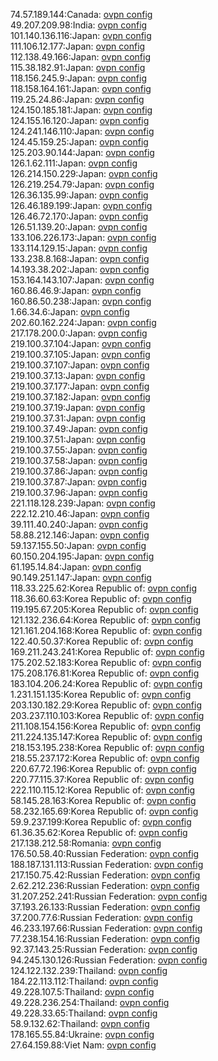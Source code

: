 74.57.189.144:Canada: [ovpn config](vpn/74_57_189_144.ovpn)  
49.207.209.98:India: [ovpn config](vpn/49_207_209_98.ovpn)  
101.140.136.116:Japan: [ovpn config](vpn/101_140_136_116.ovpn)  
111.106.12.177:Japan: [ovpn config](vpn/111_106_12_177.ovpn)  
112.138.49.166:Japan: [ovpn config](vpn/112_138_49_166.ovpn)  
115.38.182.91:Japan: [ovpn config](vpn/115_38_182_91.ovpn)  
118.156.245.9:Japan: [ovpn config](vpn/118_156_245_9.ovpn)  
118.158.164.161:Japan: [ovpn config](vpn/118_158_164_161.ovpn)  
119.25.24.86:Japan: [ovpn config](vpn/119_25_24_86.ovpn)  
124.150.185.181:Japan: [ovpn config](vpn/124_150_185_181.ovpn)  
124.155.16.120:Japan: [ovpn config](vpn/124_155_16_120.ovpn)  
124.241.146.110:Japan: [ovpn config](vpn/124_241_146_110.ovpn)  
124.45.159.25:Japan: [ovpn config](vpn/124_45_159_25.ovpn)  
125.203.90.144:Japan: [ovpn config](vpn/125_203_90_144.ovpn)  
126.1.62.111:Japan: [ovpn config](vpn/126_1_62_111.ovpn)  
126.214.150.229:Japan: [ovpn config](vpn/126_214_150_229.ovpn)  
126.219.254.79:Japan: [ovpn config](vpn/126_219_254_79.ovpn)  
126.36.135.99:Japan: [ovpn config](vpn/126_36_135_99.ovpn)  
126.46.189.199:Japan: [ovpn config](vpn/126_46_189_199.ovpn)  
126.46.72.170:Japan: [ovpn config](vpn/126_46_72_170.ovpn)  
126.51.139.20:Japan: [ovpn config](vpn/126_51_139_20.ovpn)  
133.106.226.173:Japan: [ovpn config](vpn/133_106_226_173.ovpn)  
133.114.129.15:Japan: [ovpn config](vpn/133_114_129_15.ovpn)  
133.238.8.168:Japan: [ovpn config](vpn/133_238_8_168.ovpn)  
14.193.38.202:Japan: [ovpn config](vpn/14_193_38_202.ovpn)  
153.164.143.107:Japan: [ovpn config](vpn/153_164_143_107.ovpn)  
160.86.46.9:Japan: [ovpn config](vpn/160_86_46_9.ovpn)  
160.86.50.238:Japan: [ovpn config](vpn/160_86_50_238.ovpn)  
1.66.34.6:Japan: [ovpn config](vpn/1_66_34_6.ovpn)  
202.60.162.224:Japan: [ovpn config](vpn/202_60_162_224.ovpn)  
217.178.200.0:Japan: [ovpn config](vpn/217_178_200_0.ovpn)  
219.100.37.104:Japan: [ovpn config](vpn/219_100_37_104.ovpn)  
219.100.37.105:Japan: [ovpn config](vpn/219_100_37_105.ovpn)  
219.100.37.107:Japan: [ovpn config](vpn/219_100_37_107.ovpn)  
219.100.37.13:Japan: [ovpn config](vpn/219_100_37_13.ovpn)  
219.100.37.177:Japan: [ovpn config](vpn/219_100_37_177.ovpn)  
219.100.37.182:Japan: [ovpn config](vpn/219_100_37_182.ovpn)  
219.100.37.19:Japan: [ovpn config](vpn/219_100_37_19.ovpn)  
219.100.37.31:Japan: [ovpn config](vpn/219_100_37_31.ovpn)  
219.100.37.49:Japan: [ovpn config](vpn/219_100_37_49.ovpn)  
219.100.37.51:Japan: [ovpn config](vpn/219_100_37_51.ovpn)  
219.100.37.55:Japan: [ovpn config](vpn/219_100_37_55.ovpn)  
219.100.37.58:Japan: [ovpn config](vpn/219_100_37_58.ovpn)  
219.100.37.86:Japan: [ovpn config](vpn/219_100_37_86.ovpn)  
219.100.37.87:Japan: [ovpn config](vpn/219_100_37_87.ovpn)  
219.100.37.96:Japan: [ovpn config](vpn/219_100_37_96.ovpn)  
221.118.128.239:Japan: [ovpn config](vpn/221_118_128_239.ovpn)  
222.12.210.46:Japan: [ovpn config](vpn/222_12_210_46.ovpn)  
39.111.40.240:Japan: [ovpn config](vpn/39_111_40_240.ovpn)  
58.88.212.146:Japan: [ovpn config](vpn/58_88_212_146.ovpn)  
59.137.155.50:Japan: [ovpn config](vpn/59_137_155_50.ovpn)  
60.150.204.195:Japan: [ovpn config](vpn/60_150_204_195.ovpn)  
61.195.14.84:Japan: [ovpn config](vpn/61_195_14_84.ovpn)  
90.149.251.147:Japan: [ovpn config](vpn/90_149_251_147.ovpn)  
118.33.225.62:Korea Republic of: [ovpn config](vpn/118_33_225_62.ovpn)  
118.36.60.63:Korea Republic of: [ovpn config](vpn/118_36_60_63.ovpn)  
119.195.67.205:Korea Republic of: [ovpn config](vpn/119_195_67_205.ovpn)  
121.132.236.64:Korea Republic of: [ovpn config](vpn/121_132_236_64.ovpn)  
121.161.204.168:Korea Republic of: [ovpn config](vpn/121_161_204_168.ovpn)  
122.40.50.37:Korea Republic of: [ovpn config](vpn/122_40_50_37.ovpn)  
169.211.243.241:Korea Republic of: [ovpn config](vpn/169_211_243_241.ovpn)  
175.202.52.183:Korea Republic of: [ovpn config](vpn/175_202_52_183.ovpn)  
175.208.176.81:Korea Republic of: [ovpn config](vpn/175_208_176_81.ovpn)  
183.104.206.24:Korea Republic of: [ovpn config](vpn/183_104_206_24.ovpn)  
1.231.151.135:Korea Republic of: [ovpn config](vpn/1_231_151_135.ovpn)  
203.130.182.29:Korea Republic of: [ovpn config](vpn/203_130_182_29.ovpn)  
203.237.110.103:Korea Republic of: [ovpn config](vpn/203_237_110_103.ovpn)  
211.108.154.156:Korea Republic of: [ovpn config](vpn/211_108_154_156.ovpn)  
211.224.135.147:Korea Republic of: [ovpn config](vpn/211_224_135_147.ovpn)  
218.153.195.238:Korea Republic of: [ovpn config](vpn/218_153_195_238.ovpn)  
218.55.237.172:Korea Republic of: [ovpn config](vpn/218_55_237_172.ovpn)  
220.67.72.196:Korea Republic of: [ovpn config](vpn/220_67_72_196.ovpn)  
220.77.115.37:Korea Republic of: [ovpn config](vpn/220_77_115_37.ovpn)  
222.110.115.12:Korea Republic of: [ovpn config](vpn/222_110_115_12.ovpn)  
58.145.28.163:Korea Republic of: [ovpn config](vpn/58_145_28_163.ovpn)  
58.232.165.69:Korea Republic of: [ovpn config](vpn/58_232_165_69.ovpn)  
59.9.237.199:Korea Republic of: [ovpn config](vpn/59_9_237_199.ovpn)  
61.36.35.62:Korea Republic of: [ovpn config](vpn/61_36_35_62.ovpn)  
217.138.212.58:Romania: [ovpn config](vpn/217_138_212_58.ovpn)  
176.50.58.40:Russian Federation: [ovpn config](vpn/176_50_58_40.ovpn)  
188.187.131.113:Russian Federation: [ovpn config](vpn/188_187_131_113.ovpn)  
217.150.75.42:Russian Federation: [ovpn config](vpn/217_150_75_42.ovpn)  
2.62.212.236:Russian Federation: [ovpn config](vpn/2_62_212_236.ovpn)  
31.207.252.241:Russian Federation: [ovpn config](vpn/31_207_252_241.ovpn)  
37.193.26.133:Russian Federation: [ovpn config](vpn/37_193_26_133.ovpn)  
37.200.77.6:Russian Federation: [ovpn config](vpn/37_200_77_6.ovpn)  
46.233.197.66:Russian Federation: [ovpn config](vpn/46_233_197_66.ovpn)  
77.238.154.16:Russian Federation: [ovpn config](vpn/77_238_154_16.ovpn)  
92.37.143.25:Russian Federation: [ovpn config](vpn/92_37_143_25.ovpn)  
94.245.130.126:Russian Federation: [ovpn config](vpn/94_245_130_126.ovpn)  
124.122.132.239:Thailand: [ovpn config](vpn/124_122_132_239.ovpn)  
184.22.113.112:Thailand: [ovpn config](vpn/184_22_113_112.ovpn)  
49.228.107.5:Thailand: [ovpn config](vpn/49_228_107_5.ovpn)  
49.228.236.254:Thailand: [ovpn config](vpn/49_228_236_254.ovpn)  
49.228.33.65:Thailand: [ovpn config](vpn/49_228_33_65.ovpn)  
58.9.132.62:Thailand: [ovpn config](vpn/58_9_132_62.ovpn)  
178.165.55.84:Ukraine: [ovpn config](vpn/178_165_55_84.ovpn)  
27.64.159.88:Viet Nam: [ovpn config](vpn/27_64_159_88.ovpn)  
